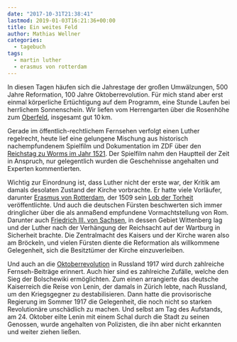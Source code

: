 ```yaml
---
date: "2017-10-31T21:38:41"
lastmod: 2019-01-03T16:21:36+00:00
title: Ein weites Feld
author: Mathias Wellner
categories:
  - tagebuch
tags:
  - martin luther
  - erasmus von rotterdam
---
```

In diesen Tagen häufen sich die Jahrestage der großen Umwälzungen, 500 Jahre Reformation, 100 Jahre Oktoberrevolution. Für mich stand aber erst einmal körperliche Ertüchtigung auf dem Programm, eine Stunde Laufen bei herrlichem Sonnenschein. Wir liefen vom Herrengarten über die Rosenhöhe zum [Oberfeld](https://de.wikipedia.org/wiki/Oberfeld_(Darmstadt)), insgesamt gut 10&thinsp;km. 

<!--more-->

Gerade im öffentlich-rechtlichem Fernsehen verfolgt einen Luther regelrecht, heute lief eine gelungene Mischung aus historisch nachempfundenem Spielfilm und Dokumentation im ZDF über den [Reichstag zu Worms im Jahr 1521](https://de.wikipedia.org/wiki/Reichstag_zu_Worms_(1521)). Der Spielfilm nahm den Hauptteil der Zeit in Anspruch, nur gelegentlich wurden die Geschehnisse angehalten und Experten kommentierten. 

Wichtig zur Einordnung ist, dass Luther nicht der erste war, der Kritik am damals desolaten Zustand der Kirche vorbrachte. Er hatte viele Vorläufer, darunter [Erasmus von Rotterdam](https://de.wikipedia.org/wiki/Erasmus_von_Rotterdam), der 1509 sein [Lob der Torheit](https://de.wikipedia.org/wiki/Lob_der_Torheit) veröffentlichte. Und auch die deutschen Fürsten beschwerten sich immer dringlicher über die als anmaßend empfundene Vormachtstellung von Rom. Darunter auch [Friedrich III. von Sachsen](https://de.wikipedia.org/wiki/Friedrich_III._(Sachsen)), in dessen Gebiet Wittenberg lag und der Luther nach der Verhängung der Reichsacht auf der Wartburg in Sicherheit brachte. Die Zentralmacht des Kaisers und der Kirche waren also am Bröckeln, und vielen Fürsten diente die Reformation als willkommene Gelegenheit, sich die Besitztümer der Kirche einzuverleiben. 

Und auch an die [Oktoberrevolution](https://de.wikipedia.org/wiki/Oktoberrevolution) in Russland 1917 wird durch zahlreiche Fernseh-Beiträge erinnert. Auch hier sind es zahlreiche Zufälle, welche den Sieg der Bolschewiki ermöglichten. Zum einen arrangierte das deutsche Kaiserreich die Reise von Lenin, der damals in Zürich lebte, nach Russland, um den Kriegsgegner zu destabilisieren. Dann hatte die provisorische Regierung im Sommer 1917 die Gelegenheit, die noch nicht so starken Revolutionäre unschädlich zu machen. Und selbst am Tag des Aufstands, am 24. Oktober eilte Lenin mit einem Schal durch die Stadt zu seinen Genossen, wurde angehalten von Polizisten, die ihn aber nicht erkannten und weiter ziehen ließen. 
